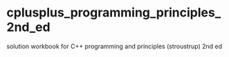 # cplusplus_programming_principles_2nd_ed
solution workbook for C++ programming and principles (stroustrup) 2nd ed
